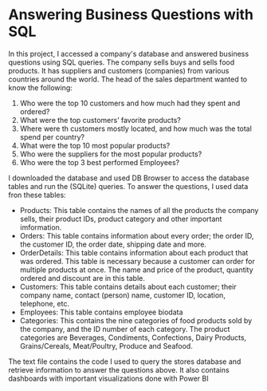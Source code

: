 # Answering Business Questions with SQL
In this project, I accessed a company's database and answered business questions using SQL queries.
The company sells buys and sells food products. It has suppliers and customers (companies) from various countries around the world. 
The head of the sales department wanted to know the following:
1. Who were the top 10 customers and how much had they spent and ordered?
2. What were the top customers’ favorite products?
3. Where were th customers mostly located, and how much was the total spend per country?
4. What were the top 10 most popular products?
5. Who were the suppliers for the most popular products?
6. Who were the top 3 best performed Employees?

I downloaded the database and used DB Browser to access the database tables and run the (SQLite) queries. To answer the questions, I used data fron these tables:
- Products: This table contains the names of all the products the company sells, their product IDs, product category and other important imformation.
- Orders: This table contains information about every order; the order ID, the customer ID, the order date, shipping date and more.
- OrderDetails: This table contains information about each product that was ordered. This table is necessary because a customer can order for multiple products at once. The name and price of the product, quantity ordered and discount are in this table.
- Customers: This table contains details about each customer; their company name, contact (person) name, customer ID, location, telephone, etc.
- Employees: This table contains employee biodata
- Categories: This contains the nine categories of food products sold by the company, and the ID number of each category. The product categories are Beverages, Condiments, Confections, Dairy Products, Grains/Cereals, Meat/Poultry, Produce and Seafood.


The text file contains the code I used to query the stores database and retrieve information to answer the questions above. It also contains dashboards with important visualizations done with Power BI
